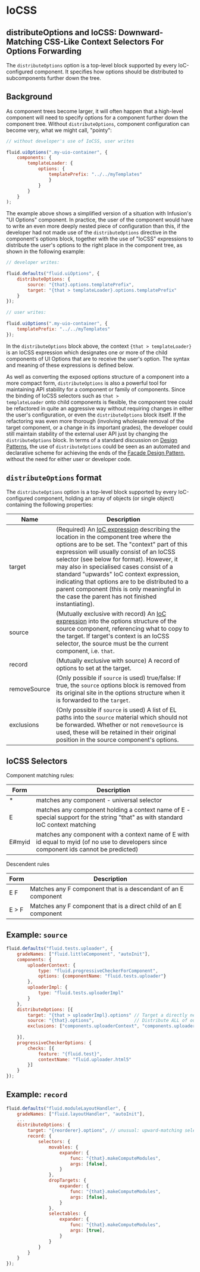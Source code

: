 # IoCSS #

## distributeOptions and IoCSS: Downward-Matching CSS-Like Context Selectors For Options Forwarding ##

The <code>distributeOptions</code> option is a top-level block supported by every IoC-configured component. It specifies how options should be distributed to subcomponents further down the tree.

## Background ##

As component trees become larger, it will often happen that a high-level component will need to specify options for a component further down the component tree. Without <code>distributeOptions</code>, component configuration can become very, what we might call, "pointy":

```javascript
// without developer's use of IoCSS, user writes
 
fluid.uiOptions(".my-uio-container", {
    components: {
        templateLoader: {
            options: {
                templatePrefix: "../../myTemplates"
                }
            }
        }
    }
); 
```

The example above shows a simplified version of a situation with Infusion's "UI Options" component. In practice, the user of the component would have to write an even more deeply nested piece of configuration than this, if the developer had not made use of the <code>distributeOptions</code> directive in the component's options block, together with the use of "IoCSS" expressions to distribute the user's options to the right place in the component tree, as shown in the following example:

```javascript
// developer writes:
 
fluid.defaults("fluid.uiOptions", {
    distributeOptions: {
        source: "{that}.options.templatePrefix",
        target: "{that > templateLoader}.options.templatePrefix"
    }
});
 
// user writes:
 
fluid.uiOptions(".my-uio-container", {
    templatePrefix: "../../myTemplates"
});
```

In the <code>distributeOptions</code> block above, the context <code>{that > templateLoader}</code> is an IoCSS expression which designates one or more of the child components of UI Options that are to receive the user's option. The syntax and meaning of these expressions is defined below.

As well as converting the exposed options structure of a component into a more compact form, <code>distributeOptions</code> is also a powerful tool for maintaining API stability for a component or family of components. Since the binding of IoCSS selectors such as <code>that > templateLoader</code> onto child components is flexible, the component tree could be refactored in quite an aggressive way without requiring changes in either the user's configuration, or even the <code>distributeOptions</code> block itself. If the refactoring was even more thorough (involving wholesale removal of the target component, or a change in its important grades), the developer could still maintain stability of the external user API just by changing the <code>distributeOptions</code> block. In terms of a standard discussion on [Design Patterns](https://en.wikipedia.org/wiki/Software_design_pattern "Design Patterns"), the use of <code>distributeOptions</code> could be seen as an automated and declarative scheme for achieving the ends of the [Facade Design Pattern](https://en.wikipedia.org/wiki/Facade_pattern "Facade Design Pattern"), without the need for either user or developer code.

## <code>distributeOptions</code> format ##

The <code>distributeOptions</code> option is a top-level block supported by every IoC-configured component, holding an array of objects (or single object) containing the following properties:

| Name | Description |
|------|-------------|
|target|(Required) An [IoC expression](http://wiki.fluidproject.org/display/docs/IoC+References "IoC expression") describing the location in the component tree where the options are to be set. The "context" part of this expression will usually consist of an IoCSS selector (see below for format). However, it may also in specialised cases consist of a standard "upwards" IoC context expression, indicating that options are to be distributed to a parent component (this is only meaningful in the case the parent has not finished instantiating).|
|source|(Mutually exclusive with record) An [IoC expression](http://wiki.fluidproject.org/display/docs/IoC+References "IoC expression") into the options structure of the source component, referencing what to copy to the target. If target's context is an IoCSS selector, the source must be the current component, i.e. <code>that</code>.|
|record|(Mutually exclusive with source) A record of options to set at the target.|
|removeSource|(Only possible if <code>source</code> is used) true/false: If true, the <code>source</code> options block is removed from its original site in the options structure when it is forwarded to the <code>target</code>.|
|exclusions|(Only possible if <code>source</code> is used) A list of EL paths into the <code>source</code> material which should not be forwarded. Whether or not <code>removeSource</code> is used, these will be retained in their original position in the source component's options.|

## IoCSS Selectors ##

Component matching rules:

| Form | Description |
|------|-------------|
|*|matches any component - universal selector|
|E|matches any component holding a context name of E - special support for the string "that" as with standard IoC context matching|
|E#myid|matches any component with a context name of E with id equal to myid (of no use to developers since component ids cannot be predicted)|

Descendent rules

| Form | Description |
|------|-------------|
|E F|Matches any F component that is a descendant of an E component|
|E > F|Matches any F component that is a direct child of an E component|

## Example: <code>source</code> ##
```javascript
fluid.defaults("fluid.tests.uploader", {
    gradeNames: ["fluid.littleComponent", "autoInit"],
    components: {
        uploaderContext: {
            type: "fluid.progressiveCheckerForComponent",
            options: {componentName: "fluid.tests.uploader"}
        },
        uploaderImpl: {
            type: "fluid.tests.uploaderImpl"
        }
    },
    distributeOptions: [{
        target: "{that > uploaderImpl}.options" // Target a directly nested component matching the context "uploaderImpl"
        source: "{that}.options",               // Distribute ALL of our options there, except exclusions:
        exclusions: ["components.uploaderContext", "components.uploaderImpl"], // options targetted directly at these subcomponents are left undisturbed in place
 
    }],
    progressiveCheckerOptions: {
        checks: [{
            feature: "{fluid.test}",
            contextName: "fluid.uploader.html5"
        }]
    }
});
```

## Example: <code>record</code> ##
```javascript
fluid.defaults("fluid.moduleLayoutHandler", {
    gradeNames: ["fluid.layoutHandler", "autoInit"],
    ...
    distributeOptions: {
        target: "{reorderer}.options", // unusual: upward-matching selector distributes options back to parent before instantiation ends
        record: {
            selectors: {
                movables: {
                    expander: {
                        func: "{that}.makeComputeModules",
                        args: [false],
                    }
                },
                dropTargets: {
                    expander: {
                        func: "{that}.makeComputeModules",
                        args: [false],
                    }
                },
                selectables: {
                    expander: {
                        func: "{that}.makeComputeModules",
                        args: [true],
                    }
                }
            }
        }
    }
});
```